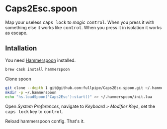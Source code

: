 # Caps2Esc.spoon

Map your useless <kbd>caps lock</kbd> to *magic* <kbd>control</kbd>. When you press it with
something else it works like <kbd>control</kbd>. When you press it in isolation it works
as <kdb>escape</kbd>.

## Intallation

You need [Hammerspoon](http://www.hammerspoon.org/) installed.

```bash
brew cask install hammerspoon
```

Clone spoon

```bash
git clone --depth 1 git@github.com:fullpipe/Caps2Esc.spoon.git ~/.hammerspoon/Spoons/Caps2Esc.spoon
mkdir -p ~/.hammerspoon
echo "hs.loadSpoon('Caps2Esc'):start()" >> ~/.hammerspoon/init.lua
```

Open *System Preferences*, navigate to *Keyboard > Modifier Keys*, set the <kbd>caps lock</kbd> key to <kbd>control</kbd>.

Reload hammerspoon config. That's it.
